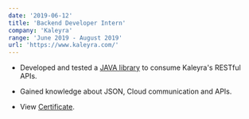 ```yaml
---
date: '2019-06-12'
title: 'Backend Developer Intern'
company: 'Kaleyra'
range: 'June 2019 - August 2019'
url: 'https://www.kaleyra.com/'
---
```


- Developed and tested a [JAVA library](https://github.com/kaleyra/kaleyra-java) to consume Kaleyra's RESTful APIs.

- Gained knowledge about JSON, Cloud communication and APIs.

- View [Certificate](https://drive.google.com/file/d/1F3AkHkkJJuf99TunAGWra-uau3Oo2QAP/view?usp=sharing).


